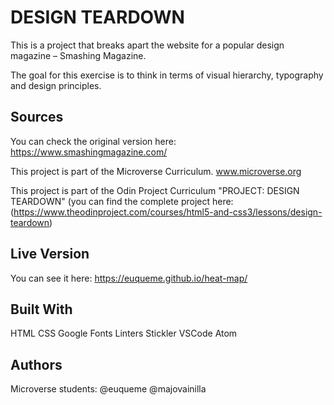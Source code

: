 # DESIGN TEARDOWN

This is a project that breaks apart the website for a popular design magazine – Smashing Magazine. 

The goal for this exercise is to think in terms of visual hierarchy, typography and design principles. 

## Sources

You can check the original version here: https://www.smashingmagazine.com/

This project is part of the Microverse Curriculum. www.microverse.org

This project is part of the Odin Project Curriculum "PROJECT: DESIGN TEARDOWN" (you can find the complete project here:(https://www.theodinproject.com/courses/html5-and-css3/lessons/design-teardown)


## Live Version

You can see it here:  https://euqueme.github.io/heat-map/

## Built With

HTML
CSS
Google Fonts
Linters
Stickler
VSCode
Atom

## Authors

Microverse students:
@euqueme
@majovainilla